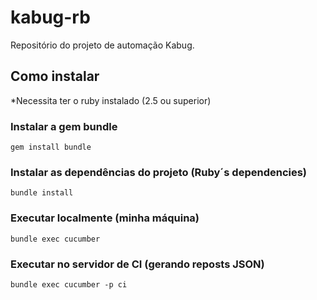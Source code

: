 # kabug-rb
Repositório do projeto de automação Kabug.

## Como instalar

*Necessita ter o ruby instalado (2.5 ou superior)

### Instalar a gem bundle
`
gem install bundle
`

### Instalar as dependências do projeto (Ruby´s dependencies)

`
bundle install
`

### Executar localmente (minha máquina)
`
bundle exec cucumber
`

### Executar no servidor de CI (gerando reposts JSON)
`
bundle exec cucumber -p ci
`
